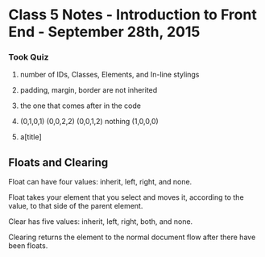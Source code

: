 # Class 5 Notes - Introduction to Front End - September 28th, 2015

### Took Quiz 

1. number of IDs, Classes, Elements, and In-line stylings

2. padding, margin, border are not inherited

3. the one that comes after in the code

4. (0,1,0,1) (0,0,2,2) (0,0,1,2) nothing (1,0,0,0)

5. a[title]


## Floats and Clearing

Float can have four values: inherit, left, right, and none.

Float takes your element that you select and moves it, according to the value, to that side of the parent element.

Clear has five values: inherit, left, right, both, and none.

Clearing returns the element to the normal document flow after there have been floats.

